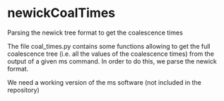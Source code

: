 # newickCoalTimes
Parsing the newick tree format to get the coalescence times

The file coal_times.py contains some functions allowing to get the full
coalescence tree (i.e. all the values of the coalescence times) from
the output of a given ms command. In order to do this, we parse the
newick format.

We need a working version of the ms software (not included in the repository)


